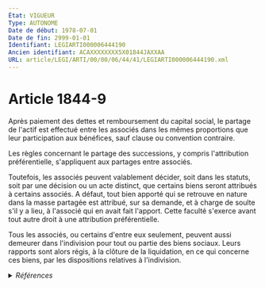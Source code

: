 ```yaml
---
État: VIGUEUR
Type: AUTONOME
Date de début: 1978-07-01
Date de fin: 2999-01-01
Identifiant: LEGIARTI000006444190
Ancien identifiant: ACAXXXXXXXX5X01844JAXXAA
URL: article/LEGI/ARTI/00/00/06/44/41/LEGIARTI000006444190.xml
---
```


<h1>Article 1844-9</h1>

Après paiement des dettes et remboursement du capital social, le partage de
l'actif est effectué entre les associés dans les mêmes proportions que leur
participation aux bénéfices, sauf clause ou convention contraire.<br />

Les règles concernant le partage des successions, y compris l'attribution
préférentielle, s'appliquent aux partages entre associés.<br />

Toutefois, les associés peuvent valablement décider, soit dans les statuts, soit
par une décision ou un acte distinct, que certains biens seront attribués à
certains associés. A défaut, tout bien apporté qui se retrouve en nature dans la
masse partagée est attribué, sur sa demande, et à charge de soulte s'il y a
lieu, à l'associé qui en avait fait l'apport. Cette faculté s'exerce avant tout
autre droit à une attribution préférentielle.<br />

Tous les associés, ou certains d'entre eux seulement, peuvent aussi demeurer
dans l'indivision pour tout ou partie des biens sociaux. Leurs rapports sont
alors régis, à la clôture de la liquidation, en ce qui concerne ces biens, par
les dispositions relatives à l'indivision.


<details>
  <summary><em>Références</em></summary>

  <h2>Articles faisant référence à l'article</h2>
  
  <ul>
    <li>
      <a href="https://legal.tricoteuses.fr//redirection/LEGIARTI000006444422?vers=git&vers=legifrance">Code civil - article 1869 AUTONOME VIGUEUR, en vigueur depuis le 1978-07-01</a> CITATION source
    </li>
  </ul>
  
  <h2>Textes faisant référence à l'article</h2>
  
  <ul>
    <li>
      <a href="https://legal.tricoteuses.fr//redirection/JORFTEXT000000886567?vers=git&vers=legifrance">Loi n°78-9 du 4 janvier 1978 MODIFIANT LE TITRE IX DU LIVRE III DU CODE CIVIL</a> CREATION cible
    </li>
  </ul>
  
  <h2>Références faites par l'article</h2>
  
  <ul>
    <li>
      1978-01-04 CREATION source <a href="https://legal.tricoteuses.fr//redirection/JORFTEXT000000886567?vers=git&vers=legifrance">Loi n°78-9 du 4 janvier 1978 MODIFIANT LE TITRE IX DU LIVRE III DU CODE CIVIL</a>
    </li>
    <li>
      2999-01-01 CITATION cible <a href="https://legal.tricoteuses.fr//redirection/LEGIARTI000006444422?vers=git&vers=legifrance">Code civil - article 1869 AUTONOME VIGUEUR, en vigueur depuis le 1978-07-01</a>
    </li>
  </ul>
</details>
